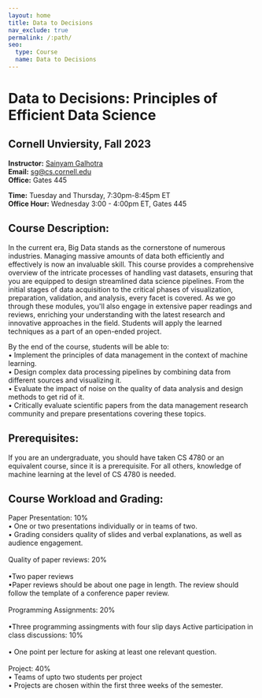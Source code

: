 ```yaml
---
layout: home
title: Data to Decisions
nav_exclude: true
permalink: /:path/
seo:
  type: Course
  name: Data to Decisions
---
```


# Data to Decisions: Principles of Efficient Data Science

## Cornell Unviersity, Fall 2023

<b>Instructor:</b> <a href="https://sainyamgalhotra.com">Sainyam Galhotra</a> <br>
<b>Email:</b> sg@cs.cornell.edu<br>
<b>Office:</b> Gates 445<br>

<b>Time:</b> Tuesday and Thursday, 7:30pm-8:45pm ET <br>
<b>Office Hour:</b> Wednesday 3:00 - 4:00pm ET, Gates 445<br>

## Course Description:
In the current era, Big Data stands as the cornerstone of numerous industries. Managing massive amounts of data both efficiently and effectively is now an invaluable skill. This course provides a comprehensive overview of the intricate processes of handling vast datasets, ensuring that you are equipped to design streamlined data science pipelines. From the initial stages of data acquisition to the critical phases of visualization, preparation, validation, and analysis, every facet is covered. As we go through these modules, you'll also engage in extensive paper readings and reviews, enriching your understanding with the latest research and innovative approaches in the field. Students will apply the learned techniques as a part of an open-ended project.

By the end of the course, students will be able to:
<br> &#x2022; Implement the principles of data management in the context of machine learning.
<br> &#x2022; Design complex data processing pipelines by combining data from different
sources and visualizing it.
<br> &#x2022; Evaluate the impact of noise on the quality of data analysis and design methods
to get rid of it.
<br> &#x2022; Critically evaluate scientific papers from the data management research
community and prepare presentations covering these topics.


## Prerequisites:
If you are an undergraduate, you should have taken CS 4780 or an equivalent course, since it is a prerequisite. For all others, knowledge of machine learning at the level of CS 4780 is needed. 

## Course Workload and Grading:
Paper Presentation: 10%
 <br> &#x2022; One or two presentations individually or in teams of two.
 <br> &#x2022; Grading considers quality of slides and verbal explanations, as well as audience engagement.
 <br><br>
Quality of paper reviews: 20%<br>
 <br> &#x2022;Two paper reviews
 <br> &#x2022;Paper reviews should be about one page in length. The review should follow the template of a conference paper review. 
 <br><br>
Programming Assignments: 20%<br>
<br> &#x2022;Three programming assingments with four slip days
Active participation in class discussions: 10%<br>
<br> &#x2022; One point per lecture for asking at least one relevant question.<br><br>
Project: 40%
<br> &#x2022; Teams of upto two students per project
<br> &#x2022; Projects are chosen within the first three weeks of the semester.
